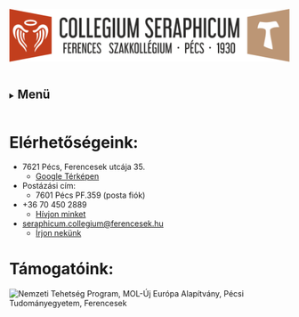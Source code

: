![](Arculati_Elemek/Logo/logo-long.png)

<details>
	<summary><h2 style="display: inline-block; boreder: none">Menü</h2></summary>
- [Rólunk](/rolunk.html)
- [Programok](/programok.html)
- [Szakmai nap](/SzakmaiNap.html)
- [Felvételi](/Felveteli.html)
- [Galéria](/Galeria.html)
- [Dokumentumok](/Dokumentumok.html)
- [DiákBizottság](/DB.html)
- [Felújítások](/felujitasok.html)
- [Kapcsolat](/kapcsolat.html)
</details>

# Elérhetőségeink:

- 7621 Pécs, Ferencesek utcája 35.
    + [Google Térképen](https://maps.app.goo.gl/LCbL5Ygmjn2DtrSE6)
- Postázási cím:
    + 7601 Pécs PF.359 (posta fiók)
- +36 70 450 2889
    + [Hívjon minket](tel:+36704502889)
- seraphicum.collegium@ferencesek.hu
    + [Írjon nekünk](mailto:seraphicum.collegium@ferencesek.hu)

# Támogatóink:

![Nemzeti Tehetség Program, MOL-Új Európa Alapítvány, Pécsi Tudományegyetem, Ferencesek](https://seraphicum.hu/src/pictures/honlap_kepek/tamogatok.png)